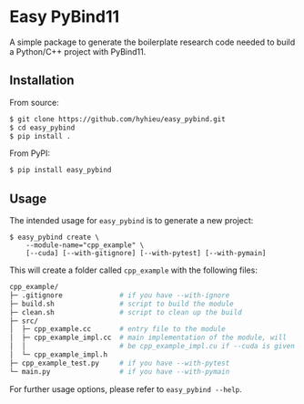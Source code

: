 # Easy PyBind11

A simple package to generate the boilerplate research code needed to
build a Python/C++ project with PyBind11.

## Installation

From source:
```bash
$ git clone https://github.com/hyhieu/easy_pybind.git
$ cd easy_pybind
$ pip install .
```

From PyPI:
```bash
$ pip install easy_pybind
```

## Usage

The intended usage for `easy_pybind` is to generate a new project:
```plaintext
$ easy_pybind create \
    --module-name="cpp_example" \
    [--cuda] [--with-gitignore] [--with-pytest] [--with-pymain]
```

This will create a folder called `cpp_example` with the following files:
```bash
cpp_example/
├─ .gitignore              # if you have --with-ignore
├─ build.sh                # script to build the module
├─ clean.sh                # script to clean up the build
├─ src/
│  ├─ cpp_example.cc       # entry file to the module
│  ├─ cpp_example_impl.cc  # main implementation of the module, will
│  │                       # be cpp_example_impl.cu if --cuda is given
│  └─ cpp_example_impl.h
├─ cpp_example_test.py     # if you have --with-pytest
└─ main.py                 # if you have --with-pymain
```

For further usage options, please refer to `easy_pybind --help`.
